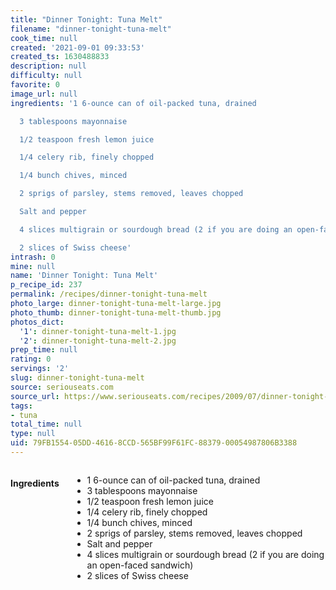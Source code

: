 ```yaml
---
title: "Dinner Tonight: Tuna Melt"
filename: "dinner-tonight-tuna-melt"
cook_time: null
created: '2021-09-01 09:33:53'
created_ts: 1630488833
description: null
difficulty: null
favorite: 0
image_url: null
ingredients: '1 6-ounce can of oil-packed tuna, drained

  3 tablespoons mayonnaise

  1/2 teaspoon fresh lemon juice

  1/4 celery rib, finely chopped

  1/4 bunch chives, minced

  2 sprigs of parsley, stems removed, leaves chopped

  Salt and pepper

  4 slices multigrain or sourdough bread (2 if you are doing an open-faced sandwich)

  2 slices of Swiss cheese'
intrash: 0
mine: null
name: 'Dinner Tonight: Tuna Melt'
p_recipe_id: 237
permalink: /recipes/dinner-tonight-tuna-melt
photo_large: dinner-tonight-tuna-melt-large.jpg
photo_thumb: dinner-tonight-tuna-melt-thumb.jpg
photos_dict:
  '1': dinner-tonight-tuna-melt-1.jpg
  '2': dinner-tonight-tuna-melt-2.jpg
prep_time: null
rating: 0
servings: '2'
slug: dinner-tonight-tuna-melt
source: seriouseats.com
source_url: https://www.seriouseats.com/recipes/2009/07/dinner-tonight-tuna-melt-recipe.html
tags:
- tuna
total_time: null
type: null
uid: 79FB1554-05DD-4616-8CCD-565BF99F61FC-88379-00054987806B3388
---
```

<div class="large-8 medium-7 columns" id="writeup">	</div><!-- #writeup -->
</div><!-- #row-one -->
<div class="row" id="row-two">	<div class="medium-4 small-5 columns" id="ingredients"><h4>Ingredients</h4><div class="box box-ingredients content"><ul>
<li>1 6-ounce can of oil-packed tuna, drained</li>
<li>3 tablespoons mayonnaise</li>
<li>1/2 teaspoon fresh lemon juice</li>
<li>1/4 celery rib, finely chopped</li>
<li>1/4 bunch chives, minced</li>
<li>2 sprigs of parsley, stems removed, leaves chopped</li>
<li>Salt and pepper</li>
<li>4 slices multigrain or sourdough bread (2 if you are doing an open-faced sandwich)</li>
<li>2 slices of Swiss cheese</li>
</ul>
</div>	</div>	<div class="medium-6 small-7 columns" id="directions">	</div>